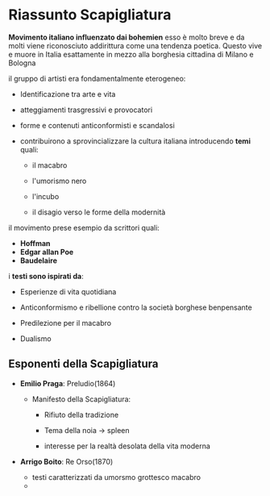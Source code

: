 # Riassunto Scapigliatura

**Movimento italiano influenzato dai bohemien** esso è molto breve e da molti viene riconosciuto addirittura come una tendenza poetica.
Questo vive e muore in Italia esattamente in mezzo alla borghesia cittadina di Milano e Bologna

il gruppo di artisti era fondamentalmente eterogeneo:
- Identificazione tra arte e vita

- atteggiamenti trasgressivi e provocatori

- forme e contenuti anticonformisti e scandalosi

- contribuirono a sprovincializzare la cultura italiana introducendo **temi** quali:
	- il macabro
	
	- l'umorismo nero
	
	- l'incubo
	
	- il disagio verso le forme della modernità

il movimento prese esempio da scrittori quali:
- **Hoffman**
- **Edgar allan Poe**
- **Baudelaire**

i **testi sono ispirati da**:
- Esperienze di vita quotidiana

- Anticonformismo e ribellione contro la società borghese benpensante

- Predilezione per il macabro

- Dualismo

## Esponenti della Scapigliatura

- **Emilio Praga**: Preludio(1864) 
	- Manifesto della Scapigliatura:

		- Rifiuto della tradizione

		- Tema della noia -> spleen

		- interesse per la realtà desolata della vita moderna

- **Arrigo Boito**: Re Orso(1870)
	- testi caratterizzati da umorsmo grottesco macabro
	- 

<!--stackedit_data:
eyJoaXN0b3J5IjpbLTE3MzU4MDU2NjQsMTUyNTcyMjY5OV19
-->